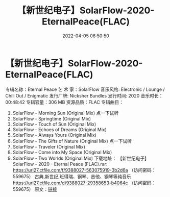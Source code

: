 ﻿---
title: 【新世纪电子】SolarFlow-2020-EternalPeace(FLAC)
date: 2022-04-05 06:50:50
categories: 古典音乐、新世纪、纯音雅乐
tags: 纯音雅乐
---
# 【新世纪电子】SolarFlow-2020-EternalPeace(FLAC)

专辑名称：Eternal Peace
艺 术 家：SolarFlow
音乐风格: Electronic / Lounge / Chill Out / Enigmatic
发行厂牌: Nicksher Bundles
发行时间: 2020
音乐时长：00:48:42
专辑容量：306 MB
资源品质：FLAC
专辑曲目：
01. SolarFlow - Morning Sun (Original Mix)
点一下试听
02. SolarFlow - Springtime (Original Mix)
03. SolarFlow - Touch of Sun (Original Mix)
04. SolarFlow - Echoes of Dreams (Original Mix)
05. SolarFlow - Always Yours (Original Mix)
06. SolarFlow - The Gifts of Nature (Original Mix)
点一下试听
07. SolarFlow - Traveler (Original Mix)
08. SolarFlow - Come into My Space (Original Mix)
09. SolarFlow - Two Worlds (Original Mix)
下载地址：
【新世纪电子】SolarFlow - 2020 - Eternal Peace (FLAC).rar: https://url27.ctfile.com/f/9388027-563075919-3b2d6a
（访问密码：559675）
古典,新世纪,班得瑞、钢琴、吉他、钢琴等纯音乐
https://url27.ctfile.com/d/9388027-29358653-b4064c
（访问密码：559675）
原文：[链接](https://blog.sina.com.cn/s/blog_1647c7e7601030win.html)